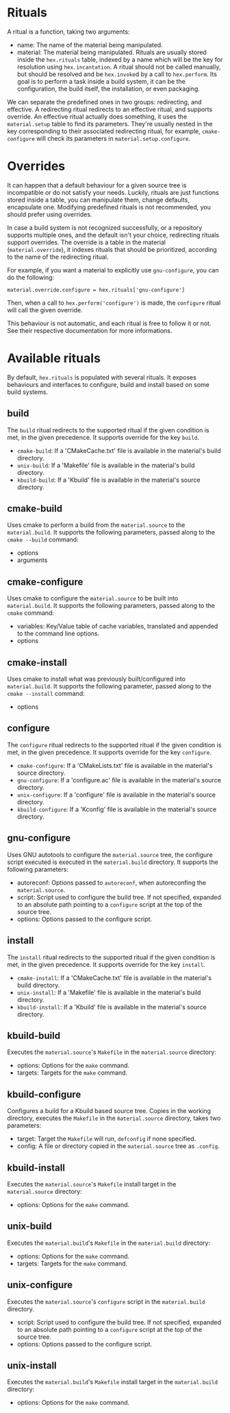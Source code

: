 # Rituals

A ritual is a function, taking two arguments:
- name: The name of the material being manipulated.
- material: The material being manipulated.
Rituals are usually stored inside the `hex.rituals` table, indexed by a name
which will be the key for resolution using `hex.incantation`.
A ritual should not be called manually, but should be resolved and be `hex.invoke`d by a call to `hex.perform`.
Its goal is to perform a task inside a build system, it can be the configuration,
the build itself, the installation, or even packaging.

We can separate the predefined ones in two groups: redirecting, and effective.
A redirecting ritual redirects to an effective ritual, and supports override.
An effective ritual actually does something, it uses the `material.setup` table to find its parameters.
They're usually nested in the key corresponding to their associated redirecting ritual, for example,
`cmake-configure` will check its parameters in `material.setup.configure`.

# Overrides

It can happen that a default behaviour for a given source tree is incompatible
or do not satisfy your needs. Luckily, rituals are just functions stored
inside a table, you can manipulate them, change defaults, encapsulate one.
Modifying predefined rituals is not recommended, you should prefer using overrides.

In case a build system is not recognized successfully, or a repository supports
multiple ones, and the default isn't your choice, redirecting rituals support overrides.
The override is a table in the material (`material.override`), it indexes rituals that should
be prioritized, according to the name of the redirecting ritual.

For example, if you want a material to explicitly use `gnu-configure`, you can do the following:
```
material.override.configure = hex.rituals['gnu-configure']
```
Then, when a call to `hex.perform('configure')` is made, the `configure` ritual will call the given override.

This behaviour is not automatic, and each ritual is free to follow it or not.
See their respective documentation for more informations.

# Available rituals

By default, `hex.rituals` is populated with several rituals.
It exposes behaviours and interfaces to configure, build and install based on some build systems.

## build

The `build` ritual redirects to the supported ritual
if the given condition is met, in the given precedence.
It supports override for the key `build`.

- `cmake-build`: If a 'CMakeCache.txt' file is available in the material's build directory.
- `unix-build`: If a 'Makefile' file is available in the material's build directory.
- `kbuild-build`: If a 'Kbuild' file is available in the material's source directory.

## cmake-build

Uses cmake to perform a build from the `material.source` to the `material.build`.
It supports the following parameters, passed along to the `cmake --build` command:
- options
- arguments

## cmake-configure

Uses cmake to configure the `material.source` to be built into `material.build`.
It supports the following parameters, passed along to the `cmake` command:
- variables: Key/Value table of cache variables, translated and appended to the command line options.
- options

## cmake-install

Uses cmake to install what was previously built/configured into `material.build`.
It supports the following parameter, passed along to the `cmake --install` command:
- options

## configure

The `configure` ritual redirects to the supported ritual
if the given condition is met, in the given precedence.
It supports override for the key `configure`.

- `cmake-configure`: If a 'CMakeLists.txt' file is available in the material's source directory.
- `gnu-configure`: If a 'configure.ac' file is available in the material's source directory.
- `unix-configure`: If a 'configure' file is available in the material's source directory.
- `kbuild-configure`: If a 'Kconfig' file is available in the material's source directory.

## gnu-configure

Uses GNU autotools to configure the `material.source` tree, the configure script executed is executed in the `material.build` directory.
It supports the following parameters:
- autoreconf: Options passed to `autoreconf`, when autoreconfing the `material.source`.
- script: Script used to configure the build tree. If not specified, expanded to an absolute path pointing to a `configure` script at the top of the source tree.
- options: Options passed to the configure script.

## install

The `install` ritual redirects to the supported ritual
if the given condition is met, in the given precedence.
It supports override for the key `install`.

- `cmake-install`: If a 'CMakeCache.txt' file is available in the material's build directory.
- `unix-install`: If a 'Makefile' file is available in the material's build directory.
- `kbuild-install`: If a 'Kbuild' file is available in the material's source directory.

## kbuild-build

Executes the `material.source`'s `Makefile` in the `material.source` directory:
- options: Options for the `make` command.
- targets: Targets for the `make` command.

## kbuild-configure

Configures a build for a Kbuild based source tree.
Copies in the working directory, executes the `Makefile` in the `m̀aterial.source` directory, takes two parameters:
- target: Target the `Makefile` will run, `defconfig` if none specified.
- config: A file or directory copied in the `material.source` tree as `.config`.

## kbuild-install

Executes the `material.source`'s `Makefile` install target in the `material.source` directory:
- options: Options for the `make` command.

## unix-build

Executes the `material.build`'s `Makefile` in the `material.build` directory:
- options: Options for the `make` command.
- targets: Targets for the `make` command.

## unix-configure

Executes the `material.source`'s `configure` script in the `material.build` directory.
- script: Script used to configure the build tree. If not specified, expanded to an absolute path pointing to a `configure` script at the top of the source tree.
- options: Options passed to the configure script.

## unix-install

Executes the `material.build`'s `Makefile` install target in the `material.build` directory:
- options: Options for the `make` command.

